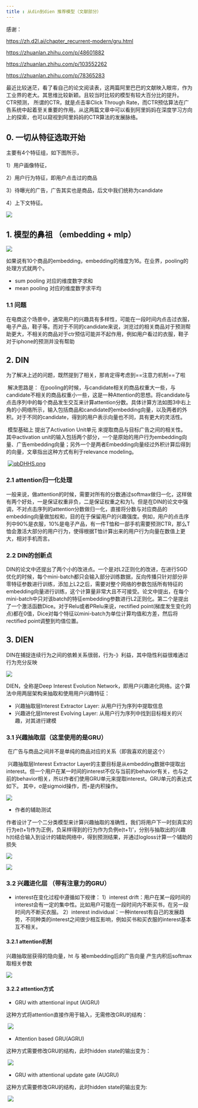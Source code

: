 ```yaml
---
title : 从din到dien 推荐模型（文献部分）
---
```


感谢：

https://zh.d2l.ai/chapter_recurrent-modern/gru.html

https://zhuanlan.zhihu.com/p/48601882

https://zhuanlan.zhihu.com/p/103552262

https://zhuanlan.zhihu.com/p/78365283

​	最近比较迷茫，看了看自己的论文阅读表，这两篇阿里巴巴的文献映入眼帘，作为工业界的老大。其思维比较新颖。且较当时比较的模型有较大百分比的提升。CTR预测， 所谓的CTR，就是点击率Click Through Rate，而CTR预估算法在广告系统中起着至关重要的作用。从这两篇文章中可以看到阿里妈妈在深度学习方向上的探索，也可以窥视到阿里妈妈的CTR算法的发展脉络。 

## 0. 一切从特征选取开始

 主要有4个特征组，如下图所示，

1）用户画像特征，

2）用户行为特征，即用户点击过的商品

3）待曝光的广告，广告其实也是商品，后文中我们统称为candidate

4）上下文特征。 

 ![](https://pic2.zhimg.com/80/v2-f37eaec1bf7f65d15b7905d1cc344355_720w.jpg) 

## 1. 模型的鼻祖 （embedding + mlp）

 ![](https://pic1.zhimg.com/80/v2-2e6001d73bbaa9bc5151f7045fc62068_720w.jpg) 

如果说有10个商品的embedding，embedding的维度为16。在业界，pooling的处理方式就两个。

- sum pooling 对应的维度数字求和
- mean pooling 对应的维度数字求平均

### 1.1 问题 

​	在电商这个场景中，通常用户的兴趣具有多样性，可能在一段时间内点击过衣服，电子产品，鞋子等。而对于不同的candidate来说，浏览过的相关商品对于预测帮助更大，不相关的商品对于ctr预估可能并不起作用，例如用户看过的衣服，鞋子对于iphone的预测并没有帮助 

## 2. DIN 

​	为了解决上述的问题，既然提到了相关，那肯定得考虑到==注意力机制==了啦

​	解决思路是：  在pooling的时候，与candidate相关的商品权重大一些，与candidate不相关的商品权重小一些，这是一种Attention的思想。将candidate与点击序列中的每个商品发生交互来计算attention分数。具体计算方法如图3中右上角的小网络所示，输入包括商品和candidate的embedding向量，以及两者的外积。对于不同的candidate，得到的用户表示向量也不同，具有更大的灵活性。 

​	模型基础上 提出了Activation Unit单元 来提取商品与目标广告之间的相关性。 其中activation unit的输入包括两个部分，一个是原始的用户行为embedding向量、广告embedding向量；另外一个是两者Embedding向量经过外积计算后得到的向量，文章指出这种方式有利于relevance modeling。 

​                                                            [![qbDHHS.png](https://s1.ax1x.com/2022/04/04/qbDHHS.png)](https://imgtu.com/i/qbDHHS)

### 2.1 attention归一化处理

​	一般来说，做attention的时候，需要对所有的分数通过softmax做归一化，这样做有两个好处，一是保证权重非负，二是保证权重之和为1。但是在DIN的论文中强调，不对点击序列的attention分数做归一化，直接将分数与对应商品的embedding向量做加权和，目的在于保留用户的兴趣强度。例如，用户的点击序列中90%是衣服，10%是电子产品，有一件T恤和一部手机需要预测CTR，那么T恤会激活大部分的用户行为，使得根据T恤计算出来的用户行为向量在数值上更大，相对手机而言。 

### 2.2 DIN的创新点

​	DIN的论文中还提出了两个小的改进点。一个是对L2正则化的改进，在进行SGD优化的时候，每个mini-batch都只会输入部分训练数据，反向传播只针对部分非零特征参数进行训练，添加上L2之后，需要对整个网络的参数包括所有特征的embedding向量进行训练，这个计算量非常大且不可接受。论文中提出，在每个mini-batch中只对该batch的特征embedding参数进行L2正则化。第二个是提出了一个激活函数Dice。对于Relu或者PRelu来说，rectified point(梯度发生变化的点)都在0值，Dice对每个特征以mini-batch为单位计算均值和方差，然后将rectified point调整到均值位置。 

## 3. DIEN 

DIN在捕捉连续行为之间的依赖关系很弱，行为-》利益，其中隐性利益很难通过行为充分反映

 ![](https://pic1.zhimg.com/80/v2-9d1799d057e900f85fdade42e285eb70_720w.jpg) 

DIEN，全称是Deep Interest Evolution Network，即用户兴趣进化网络。这个算法中用两层架构来抽取和使用用户兴趣特征：

- 兴趣抽取层Interest Extractor Layer: 从用户行为序列中提取信息
- 兴趣进化层Interest Evolving Layer: 从用户行为序列中找到目标相关的兴趣，对其进行建模

### 3.1 兴趣抽取层（这里使用的是GRU）

​	在广告与商品之间并不是单纯的商品对应的关系（即我喜欢的是这个）

​	兴趣抽取层Interest Extractor Layer的主要目标是从embedding数据中提取出interest。但一个用户在某一时间的interest不仅与当前的behavior有关，也与之前的behavior相关，所以作者们使用GRU单元来提取interest。GRU单元的表达式如下。 其中，σ是sigmoid操作，而◦是内积操作。 

 ![](https://pic2.zhimg.com/80/v2-818deb8d34b0c2c0e9590126638d17b9_720w.jpg) 

- 作者的辅助测试

​     作者设计了一个二分类模型来计算兴趣抽取的准确性，我们将用户下一时刻真实的行为e(t+1)作为正例，负采样得到的行为作为负例e(t+1)'，分别与抽取出的兴趣h(t)结合输入到设计的辅助网络中，得到预测结果，并通过logloss计算一个辅助的损失 

 ![](https://pic4.zhimg.com/80/v2-a1cd587609b6d3fe9a0bcd75876e5117_720w.jpg) 

 ![](https://pic3.zhimg.com/80/v2-54456f5d337c80915058ef578824154a_720w.jpg) 

### 3.2 兴趣进化层 （带有注意力的GRU）

- interest在变化过程中遵循如下规律：
  1）interest drift：用户在某一段时间的interest会有一定的集中性。比如用户可能在一段时间内不断买书，在另一段时间内不断买衣服。
  2）interest individual：一种interest有自己的发展趋势，不同种类的interest之间很少相互影响，例如买书和买衣服的interest基本互不相关。 

#### 3.2.1 attention机制

兴趣抽取层获得的隐向量，ht 与 被embedding后的广告向量 产生内积后softmax取相关参数

 ![](https://pic4.zhimg.com/80/v2-862cb2d9b9106a069ab53036f55e623b_720w.jpg) 

#### 3.2.2 attention方式

-  GRU with attentional input (AIGRU) 

 这种方式将attention直接作用于输入，无需修改GRU的结构： 

​                                                                   ![](https://pic3.zhimg.com/80/v2-650e18e17f0252d072de3b3a2a7698c2_720w.jpg) 

-  Attention based GRU(AGRU) 

这种方式需要修改GRU的结构，此时hidden state的输出变为：

​                                                             ![](https://pic3.zhimg.com/80/v2-1da1dc58856a71384950528ebbe3bd12_720w.jpg)   


-  GRU with attentional update gate (AUGRU) 

  这种方式需要修改GRU的结构，此时hidden state的输出变为: 

​                                                                 ![](https://pic1.zhimg.com/80/v2-191c2bf32d73c05dd5d073212f623038_720w.jpg) 